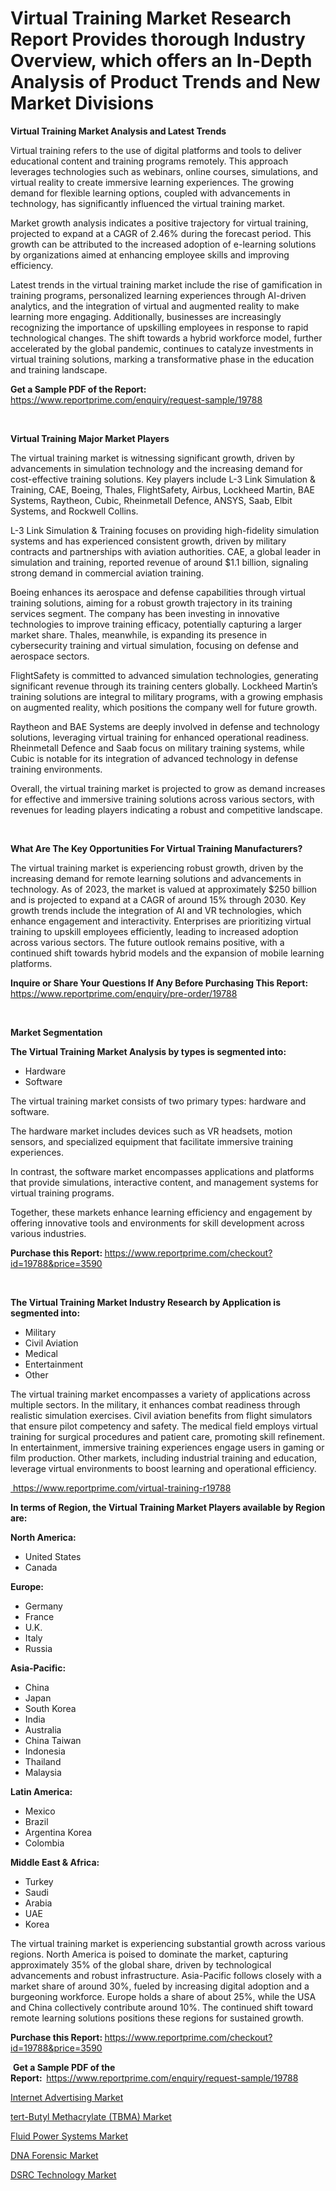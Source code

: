 <p><h1>Virtual Training Market Research Report Provides thorough Industry Overview, which offers an In-Depth Analysis of Product Trends and New Market Divisions</h1></p><p><strong>Virtual Training Market Analysis and Latest Trends</strong></p>
<p><p>Virtual training refers to the use of digital platforms and tools to deliver educational content and training programs remotely. This approach leverages technologies such as webinars, online courses, simulations, and virtual reality to create immersive learning experiences. The growing demand for flexible learning options, coupled with advancements in technology, has significantly influenced the virtual training market.</p><p>Market growth analysis indicates a positive trajectory for virtual training, projected to expand at a CAGR of 2.46% during the forecast period. This growth can be attributed to the increased adoption of e-learning solutions by organizations aimed at enhancing employee skills and improving efficiency. </p><p>Latest trends in the virtual training market include the rise of gamification in training programs, personalized learning experiences through AI-driven analytics, and the integration of virtual and augmented reality to make learning more engaging. Additionally, businesses are increasingly recognizing the importance of upskilling employees in response to rapid technological changes. The shift towards a hybrid workforce model, further accelerated by the global pandemic, continues to catalyze investments in virtual training solutions, marking a transformative phase in the education and training landscape.</p></p>
<p><strong>Get a Sample PDF of the Report:&nbsp;</strong> <a href="https://www.reportprime.com/enquiry/request-sample/19788?utm_campaign=950&utm_medium=2&utm_source=Github&utm_content=ia&utm_term=02122024&utm_id=virtual-training">https://www.reportprime.com/enquiry/request-sample/19788</a></p>
<p>&nbsp;</p>
<p><strong>Virtual Training Major Market Players</strong></p>
<p><p>The virtual training market is witnessing significant growth, driven by advancements in simulation technology and the increasing demand for cost-effective training solutions. Key players include L-3 Link Simulation & Training, CAE, Boeing, Thales, FlightSafety, Airbus, Lockheed Martin, BAE Systems, Raytheon, Cubic, Rheinmetall Defence, ANSYS, Saab, Elbit Systems, and Rockwell Collins.</p><p>L-3 Link Simulation & Training focuses on providing high-fidelity simulation systems and has experienced consistent growth, driven by military contracts and partnerships with aviation authorities. CAE, a global leader in simulation and training, reported revenue of around $1.1 billion, signaling strong demand in commercial aviation training.</p><p>Boeing enhances its aerospace and defense capabilities through virtual training solutions, aiming for a robust growth trajectory in its training services segment. The company has been investing in innovative technologies to improve training efficacy, potentially capturing a larger market share. Thales, meanwhile, is expanding its presence in cybersecurity training and virtual simulation, focusing on defense and aerospace sectors.</p><p>FlightSafety is committed to advanced simulation technologies, generating significant revenue through its training centers globally. Lockheed Martin’s training solutions are integral to military programs, with a growing emphasis on augmented reality, which positions the company well for future growth.</p><p>Raytheon and BAE Systems are deeply involved in defense and technology solutions, leveraging virtual training for enhanced operational readiness. Rheinmetall Defence and Saab focus on military training systems, while Cubic is notable for its integration of advanced technology in defense training environments.</p><p>Overall, the virtual training market is projected to grow as demand increases for effective and immersive training solutions across various sectors, with revenues for leading players indicating a robust and competitive landscape.</p></p>
<p>&nbsp;</p>
<p><strong>What Are The Key Opportunities For Virtual Training Manufacturers?</strong></p>
<p><p>The virtual training market is experiencing robust growth, driven by the increasing demand for remote learning solutions and advancements in technology. As of 2023, the market is valued at approximately $250 billion and is projected to expand at a CAGR of around 15% through 2030. Key growth trends include the integration of AI and VR technologies, which enhance engagement and interactivity. Enterprises are prioritizing virtual training to upskill employees efficiently, leading to increased adoption across various sectors. The future outlook remains positive, with a continued shift towards hybrid models and the expansion of mobile learning platforms.</p></p>
<p><strong>Inquire or Share Your Questions If Any Before Purchasing This Report:</strong> <a href="https://www.reportprime.com/enquiry/pre-order/19788?utm_campaign=950&utm_medium=2&utm_source=Github&utm_content=ia&utm_term=02122024&utm_id=virtual-training">https://www.reportprime.com/enquiry/pre-order/19788</a></p>
<p>&nbsp;</p>
<p><strong>Market Segmentation</strong></p>
<p><strong>The Virtual Training Market Analysis by types is segmented into:</strong></p>
<p><ul><li>Hardware</li><li>Software</li></ul></p>
<p><p>The virtual training market consists of two primary types: hardware and software. </p><p>The hardware market includes devices such as VR headsets, motion sensors, and specialized equipment that facilitate immersive training experiences. </p><p>In contrast, the software market encompasses applications and platforms that provide simulations, interactive content, and management systems for virtual training programs. </p><p>Together, these markets enhance learning efficiency and engagement by offering innovative tools and environments for skill development across various industries.</p></p>
<p><strong>Purchase this Report:&nbsp;</strong><a href="https://www.reportprime.com/checkout?id=19788&price=3590&utm_campaign=950&utm_medium=2&utm_source=Github&utm_content=ia&utm_term=02122024&utm_id=virtual-training">https://www.reportprime.com/checkout?id=19788&price=3590</a></p>
<p>&nbsp;</p>
<p><strong>The Virtual Training Market Industry Research by Application is segmented into:</strong></p>
<p><ul><li>Military</li><li>Civil Aviation</li><li>Medical</li><li>Entertainment</li><li>Other</li></ul></p>
<p><p>The virtual training market encompasses a variety of applications across multiple sectors. In the military, it enhances combat readiness through realistic simulation exercises. Civil aviation benefits from flight simulators that ensure pilot competency and safety. The medical field employs virtual training for surgical procedures and patient care, promoting skill refinement. In entertainment, immersive training experiences engage users in gaming or film production. Other markets, including industrial training and education, leverage virtual environments to boost learning and operational efficiency.</p></p>
<p><a href="https://www.reportprime.com/virtual-training-r19788?utm_campaign=950&utm_medium=2&utm_source=Github&utm_content=ia&utm_term=02122024&utm_id=virtual-training">&nbsp;https://www.reportprime.com/virtual-training-r19788</a></p>
<p><strong>In terms of Region, the Virtual Training Market Players available by Region are:</strong></p>
<p>
    <p> <strong> North America: </strong>
        <ul>
            <li>United States</li>
            <li>Canada</li>
        </ul>
        </p> 
    <p> <strong> Europe: </strong>
        <ul>
            <li>Germany</li>
            <li>France</li>
            <li>U.K.</li>
            <li>Italy</li>
            <li>Russia</li>
        </ul>
        </p> 
    <p> <strong> Asia-Pacific: </strong>
        <ul>
            <li>China</li>
            <li>Japan</li>
            <li>South Korea</li>
            <li>India</li>
            <li>Australia</li>
            <li>China Taiwan</li>
            <li>Indonesia</li>
            <li>Thailand</li>
            <li>Malaysia</li>
        </ul>
        </p> 
    <p> <strong> Latin America: </strong>
        <ul>
            <li>Mexico</li>
            <li>Brazil</li>
            <li>Argentina Korea</li>
            <li>Colombia</li>
        </ul>
        </p> 
    <p> <strong> Middle East & Africa: </strong>
        <ul>
            <li>Turkey</li>
            <li>Saudi</li>
            <li>Arabia</li>
            <li>UAE</li>
            <li>Korea</li>
        </ul>
    </p>
    </p>
<p><p>The virtual training market is experiencing substantial growth across various regions. North America is poised to dominate the market, capturing approximately 35% of the global share, driven by technological advancements and robust infrastructure. Asia-Pacific follows closely with a market share of around 30%, fueled by increasing digital adoption and a burgeoning workforce. Europe holds a share of about 25%, while the USA and China collectively contribute around 10%. The continued shift toward remote learning solutions positions these regions for sustained growth.</p></p>
<p><strong>Purchase this Report: </strong><a href="https://www.reportprime.com/checkout?id=19788&price=3590&utm_campaign=950&utm_medium=2&utm_source=Github&utm_content=ia&utm_term=02122024&utm_id=virtual-training">https://www.reportprime.com/checkout?id=19788&price=3590</a></p>
<p>&nbsp;<strong>Get a Sample PDF of the Report:&nbsp;&nbsp;</strong><a href="https://www.reportprime.com/enquiry/request-sample/19788?utm_campaign=950&utm_medium=2&utm_source=Github&utm_content=ia&utm_term=02122024&utm_id=virtual-training">https://www.reportprime.com/enquiry/request-sample/19788</a></p>
<p><strong></strong></p>
<p><p><a href="https://github.com/antonioc6hal/Market-Research-Report-List-1/blob/main/internet-advertising-market.md?utm_campaign=950&utm_medium=2&utm_source=Github&utm_content=ia&utm_term=02122024&utm_id=virtual-training">Internet Advertising Market</a></p><p><a href="https://issuu.com/reportprime-2/docs/tert-butyl-methacrylate-tbma-market-size-2030.pptx?utm_campaign=950&utm_medium=2&utm_source=Github&utm_content=ia&utm_term=02122024&utm_id=virtual-training">tert-Butyl Methacrylate (TBMA) Market</a></p><p><a href="https://www.linkedin.com/pulse/fluid-power-systems-market-insight-financial-status-size-qgm3e?utm_campaign=950&utm_medium=2&utm_source=Github&utm_content=ia&utm_term=02122024&utm_id=virtual-training">Fluid Power Systems Market</a></p><p><a href="https://github.com/osbornrdaflalo/Market-Research-Report-List-1/blob/main/dna-forensic-market.md?utm_campaign=950&utm_medium=2&utm_source=Github&utm_content=ia&utm_term=02122024&utm_id=virtual-training">DNA Forensic Market</a></p><p><a href="https://www.linkedin.com/pulse/dsrc-technology-mosaic-piecing-together-global-market-dynamics-fnkwf?utm_campaign=950&utm_medium=2&utm_source=Github&utm_content=ia&utm_term=02122024&utm_id=virtual-training">DSRC Technology Market</a></p></p>